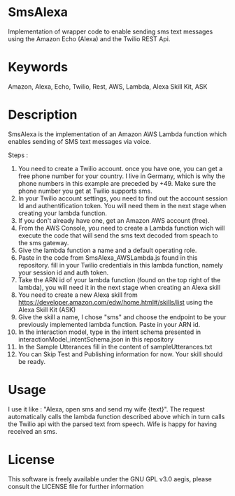 # SmsAlexa
Implementation of wrapper code to enable sending sms text messages using the Amazon Echo (Alexa) and the Twilio REST Api.

# Keywords 
Amazon, Alexa, Echo, Twilio, Rest, AWS, Lambda, Alexa Skill Kit, ASK

# Description
 SmsAlexa is the implementation of an Amazon AWS Lambda function which enables sending of SMS text messages via voice.

 Steps : 
  
 1. You need to create a Twilio account. once you have one, you can get a free phone number for your country. I live in Germany, which is why the phone numbers in this example are preceded by +49. Make sure the phone number you get at Twilio supports sms.
 2. In your Twilio account settings, you need to find out the account session Id and authentification token. You will need them in the next stage when creating your lambda function.
 3. If you don't already have one, get an Amazon AWS account (free). 
 4. From the AWS Console, you need to create a Lambda function wich will execute the code that will send the sms text decoded from speach to the sms gateway.
 5. Give the lambda function a name and a default operating role.
 6. Paste in the code from SmsAlexa_AWSLambda.js found in this repository. fill in your Twilio credentials in this lambda function, namely your session id and auth token.
 7. Take the ARN id of your lambda function (found on the top right of the lambda), you will need it in the next stage when creating an Alexa skill
 8. You need to create a new Alexa skill from https://developer.amazon.com/edw/home.html#/skills/list using the Alexa Skill Kit (ASK)
 9. Give the skill a name, I chose "sms" and choose the endpoint to be your previously implemented lambda function. Paste in your ARN id.
 10. In the interaction model, type in the intent schema presented in interactionModel_intentSchema.json in this repository
 11. In the Sample Utterances fill in the content of sampleUtterances.txt
 12. You can Skip Test and Publishing information for now. Your skill should be ready.
 
# Usage
I use it like : "Alexa, open sms and send my wife {text}". The request automatically calls the lambda function described above which in turn calls the Twilio api with the parsed text from speech. Wife is happy for having received an sms. 
 
# License
This software is freely available under the GNU GPL v3.0 aegis, please consult the LICENSE file for further information
